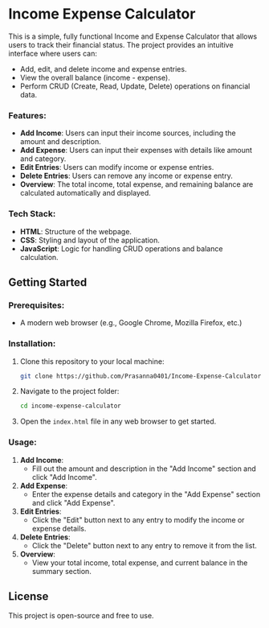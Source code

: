 # Income Expense Calculator

This is a simple, fully functional Income and Expense Calculator that allows users to track their financial status. The project provides an intuitive interface where users can:

- Add, edit, and delete income and expense entries.
- View the overall balance (income - expense).
- Perform CRUD (Create, Read, Update, Delete) operations on financial data.

### Features:
- **Add Income**: Users can input their income sources, including the amount and description.
- **Add Expense**: Users can input their expenses with details like amount and category.
- **Edit Entries**: Users can modify income or expense entries.
- **Delete Entries**: Users can remove any income or expense entry.
- **Overview**: The total income, total expense, and remaining balance are calculated automatically and displayed.

### Tech Stack:
- **HTML**: Structure of the webpage.
- **CSS**: Styling and layout of the application.
- **JavaScript**: Logic for handling CRUD operations and balance calculation.

## Getting Started

### Prerequisites:
- A modern web browser (e.g., Google Chrome, Mozilla Firefox, etc.)

### Installation:

1. Clone this repository to your local machine:
    ```bash
    git clone https://github.com/Prasanna0401/Income-Expense-Calculator.git
    ```

2. Navigate to the project folder:
    ```bash
    cd income-expense-calculator
    ```

3. Open the `index.html` file in any web browser to get started.

### Usage:
1. **Add Income**: 
   - Fill out the amount and description in the "Add Income" section and click "Add Income".
2. **Add Expense**: 
   - Enter the expense details and category in the "Add Expense" section and click "Add Expense".
3. **Edit Entries**:
   - Click the "Edit" button next to any entry to modify the income or expense details.
4. **Delete Entries**:
   - Click the "Delete" button next to any entry to remove it from the list.
5. **Overview**:
   - View your total income, total expense, and current balance in the summary section.

## License

This project is open-source and free to use.